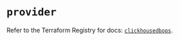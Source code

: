 # `provider`

Refer to the Terraform Registry for docs: [`clickhousedbops`](https://registry.terraform.io/providers/clickhouse/clickhousedbops/1.3.1/docs).
